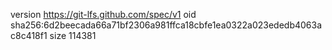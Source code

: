 version https://git-lfs.github.com/spec/v1
oid sha256:6d2beecada66a71bf2306a981ffca18cbfe1ea0322a023ededb4063ac8c418f1
size 114381
